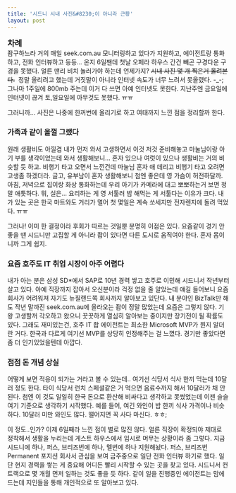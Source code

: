 ```yaml
---
title: '시드니 시내 사진&#8230;이 아니라 근황'
layout: post
---
```

<div id="toc"><b><span style="font-size: large;">차례</span></b></br></div>
좝구하느라 거의 매일 seek.com.au 모니터링하고 있다가 지원하고, 에이전트랑 통화하고, 전화 인터뷰하고 등등&#8230; 온지 6일짼데 첫날 오페라 하우스 간건 빼곤 구경다운 구경을 못했다. 얼른 맨리 비치 놀러가야 하는데 언제가지? <span style="text-decoration: line-through;">시내 사진 몇 개 찍은거 올려본다.</span>&nbsp; 정말 올리려고 했는데 거짓말이 아니라 인터넷 속도가 너무 느려서 못올렸다. -_-; 그나마 1주일에 800mb 주는데 이거 다 쓰면 아예 인터넷도 못한다. 지난주엔 금요일에 인터넷이 끊겨 토,일요일에 아무것도 못했다. ㅠㅠ 

그러니까&#8230; 사진은 나중에 한꺼번에 올리기로 하고 여태까지 느낀 점을 정리할까 한다. 

### 가족과 같이 올껄 그랬다 ###

원래 생활비도 아낄겸 내가 먼저 와서 고생하면서 이것 저것 준비해놓고 마눌님이랑 아기 부를 생각이었는데 와서 생활해보니&#8230; 혼자 있으나 여럿이 있으나 생활비는 거의 비슷할 듯 하고. 비행기 타고 오면서 느낀건데 마눌님 혼자 애 데리고 비행기 타고 오려면 고생좀 하겠더라. 글고, 유부남이 혼자 생활해보니 첨엔 좋은데 영 가슴이 허전하달까. 아침, 저녁으로 집이랑 화상 통화하는데 우리 아기가 카메라에 대고 뽀뽀하는거 보면 정말 애틋하다. 뭐, 실은&#8230; 요리하는 게 영 서툴러 밥 해먹는 게 서툴다는 이유가 크다. 내가 있는 곳은 한국 마트와도 거리가 멀어 첫 몇일은 계속 쏘세지만 전자렌지에 돌려 먹었다. ㅠㅠ

그러나! 이미 한 결정이라 후회가 따르는 것일뿐 분명히 이점은 있다. 요즘같이 경기 안좋을 땐 시드니만 고집할 게 아니라 좝이 있다면 다른 도시로 움직여야 한다. 혼자 몸이니까 그게 쉽지. 

### 요즘 호주도 IT 취업 시장이 아주 어렵다 ###
  
내가 아는 분은 삼성 SD*에서 SAP로 10년 경력 쌓고 호주로 이민해 시드니서 작년부터 살고 있다. 아예 직장까지 잡아서 오신분이라 걱정 없을 줄 알았는데 얘길 들어보니 요즘 회사가 어려워져 자기도 뉴질랜드쪽 회사까지 알아보고 있단다. 내 분야인 BizTalk만 해도 작년 말까진 seek.com.au에 올라오는 좝이 정말 많았는데 요즘은 그렇지 않다. 기왕 고생할꺼 각오하고 왔으니 꿋꿋하게 열심히 알아보는 중이지만 장기전이 될 확률도 있다. 그래도 재미있는건, 호주 IT 좝 에이전트는 최소한 Microsoft MVP가 뭔지 알더란 거다. 한국과 다르게 여기선 MVP를 상당히 인정해주는 걸 느꼈다. 경기만 좋았다면 좀 더 인기있었을텐데 아깝다. 

### 점점 돈 개념 상실 ###

어떻게 보면 적응이 되가는 거라고 볼 수 있는데.. 여기선 식당서 식사 한끼 먹는데 10달러 정도 한다. 타이 식당서 런치 스페셜같은 거 먹으면 음료수까지 해서 10달러가 채 안된다. 첨엔 이 것도 일일히 한국 돈으로 환산해 비싸다고 생각하고 못썼었는데 이젠 슬슬 여기 기준으로 생각하기 시작했다. 예를 들어, 여긴 와인이 밥 한끼 식사 가격이나 비슷하다. 10달러 미만 와인도 많다. 떨어지면 꼭 사다 마신다. ㅎㅎ;

이 정도..인가? 이제 6일째라 느낀 점이 별로 많진 않다. 얼른 직장이 확정되야 제대로 정착해서 생활을 누리는데 게스트 하우스에서 임시로 머무는 상황이라 좀 그렇다. 지금 시드니에 하나, 퍼스, 브리즈번에 하나, 멜번에 하나 지원해놨다. 퍼스, 브리즈번 Permanent 포지션 회사서 관심을 보여 금주중으로 일단 전화 인터뷰 하기로 했다. 일단 현지 경력을 쌓는 게 중요해 어디든 빨리 시작할 수 있는 곳을 찾고 있다. 시드니서 컨트랙으로 몇 개월 먼저 일하는 것도 좋을 듯 하다. 같이 일을 진행중인 에이전트는 맘에 드는데 지인들을 통해 개인적으로 또 알아보고 있다.